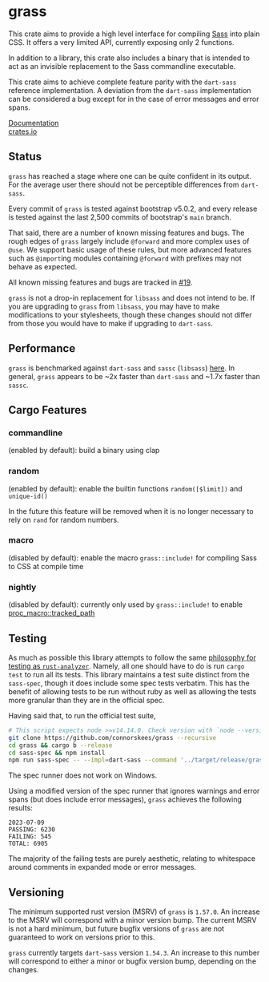 # grass

This crate aims to provide a high level interface for compiling [Sass](https://sass-lang.com/documentation/) into
plain CSS. It offers a very limited API, currently exposing only 2 functions.

In addition to a library, this crate also includes a binary that is intended to act as an invisible
replacement to the Sass commandline executable.

This crate aims to achieve complete feature parity with the `dart-sass` reference
implementation. A deviation from the `dart-sass` implementation can be considered
a bug except for in the case of error messages and error spans.

[Documentation](https://docs.rs/grass/)  
[crates.io](https://crates.io/crates/grass)

## Status

`grass` has reached a stage where one can be quite confident in its output. For the average user there should not be perceptible differences from `dart-sass`.

Every commit of `grass` is tested against bootstrap v5.0.2, and every release is tested against the last 2,500 commits of bootstrap's `main` branch.

That said, there are a number of known missing features and bugs. The rough edges of `grass` largely include `@forward` and more complex uses of `@use`. We support basic usage of these rules, but more advanced features such as `@import`ing modules containing `@forward` with prefixes may not behave as expected.

All known missing features and bugs are tracked in [#19](https://github.com/connorskees/grass/issues/19).

`grass` is not a drop-in replacement for `libsass` and does not intend to be. If you are upgrading to `grass` from `libsass`, you may have to make modifications to your stylesheets, though these changes should not differ from those you would have to make if upgrading to `dart-sass`.

## Performance

`grass` is benchmarked against `dart-sass` and `sassc` (`libsass`) [here](https://github.com/connorskees/sass-perf). In general, `grass` appears to be ~2x faster than `dart-sass` and ~1.7x faster than `sassc`.

## Cargo Features

### commandline

(enabled by default): build a binary using clap

### random

(enabled by default): enable the builtin functions `random([$limit])` and `unique-id()`

In the future this feature will be removed when it is no longer necessary to rely on `rand` for
random numbers.

### macro

(disabled by default): enable the macro `grass::include!` for compiling Sass to
CSS at compile time

### nightly

(disabled by default): currently only used by `grass::include!` to enable 
[proc_macro::tracked_path](https://github.com/rust-lang/rust/issues/99515)

## Testing

As much as possible this library attempts to follow the same [philosophy for testing as
`rust-analyzer`](https://internals.rust-lang.org/t/experience-report-contributing-to-rust-lang-rust/12012/17).
Namely, all one should have to do is run `cargo test` to run all its tests.
This library maintains a test suite distinct from the `sass-spec`, though it
does include some spec tests verbatim. This has the benefit of allowing tests
to be run without ruby as well as allowing the tests more granular than they
are in the official spec.

Having said that, to run the official test suite,

```bash
# This script expects node >=v14.14.0. Check version with `node --version`
git clone https://github.com/connorskees/grass --recursive
cd grass && cargo b --release
cd sass-spec && npm install
npm run sass-spec -- --impl=dart-sass --command '../target/release/grass'
```

The spec runner does not work on Windows.

Using a modified version of the spec runner that ignores warnings and error spans (but does include error messages), `grass` achieves the following results:

```
2023-07-09
PASSING: 6230
FAILING: 545
TOTAL: 6905
```

The majority of the failing tests are purely aesthetic, relating to whitespace
around comments in expanded mode or error messages.

## Versioning

The minimum supported rust version (MSRV) of `grass` is `1.57.0`. An increase to the MSRV will correspond with a minor version bump. The current MSRV is not a hard minimum, but future bugfix
versions of `grass` are not guaranteed to work on versions prior to this.

`grass` currently targets `dart-sass` version `1.54.3`. An increase to this number will correspond to either a minor or bugfix version bump, depending on the changes.
